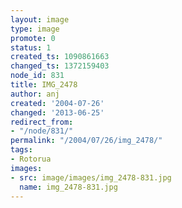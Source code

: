 ```yaml
---
layout: image
type: image
promote: 0
status: 1
created_ts: 1090861663
changed_ts: 1372159403
node_id: 831
title: IMG_2478
author: anj
created: '2004-07-26'
changed: '2013-06-25'
redirect_from:
- "/node/831/"
permalink: "/2004/07/26/img_2478/"
tags:
- Rotorua
images:
- src: image/images/img_2478-831.jpg
  name: img_2478-831.jpg
---
```


